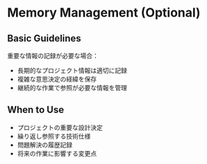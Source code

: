 # Memory Management (Optional)

## Basic Guidelines

重要な情報の記録が必要な場合：
- 長期的なプロジェクト情報は適切に記録
- 複雑な意思決定の経緯を保存
- 継続的な作業で参照が必要な情報を管理

## When to Use
- プロジェクトの重要な設計決定
- 繰り返し参照する技術仕様
- 問題解決の履歴記録
- 将来の作業に影響する変更点
